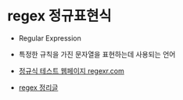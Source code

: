 # regex 정규표현식
- Regular Expression
- 특정한 규칙을 가진 문자열을 표현하는데 사용되는 언어

- [정규식 테스트 웹페이지 regexr.com](https://regexr.com/)

- [regex 정리글](http://montoo.tistory.com/entry/NodeJS0504-Regex%EC%A0%95%EA%B7%9C-%ED%91%9C%ED%98%84%EC%8B%9D)
